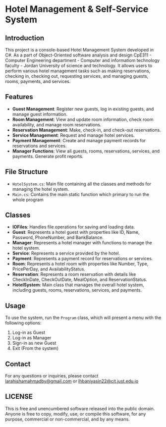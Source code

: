 # Hotel Management & Self-Service System

## Introduction
This project is a console-based Hotel Management System developed in C#.
As a part of Object-Oriented software analysis and design CpE311 - Computer Engineering department - Computer and informatiom technology faculty - Jordan University of science and technology.
It allows users to perform various hotel management tasks such as making reservations, checking in, checking out, requesting services, and managing guests, rooms, payments, and services.

## Features
- **Guest Management**: Register new guests, log in existing guests, and manage guest information.
- **Room Management**: View and update room information, check room availability, and manage room reservations.
- **Reservation Management**: Make, check-in, and check-out reservations.
- **Service Management**: Request and manage hotel services.
- **Payment Management**: Create and manage payment records for reservations and services.
- **Manager Functions**: View all guests, rooms, reservations, services, and payments. Generate profit reports.

## File Structure
- `HotelSystem.cs`: Main file containing all the classes and methods for managing the hotel system.
- `Main.cs`: Contains the main static function which primary to run the whole program

## Classes
- **IOFiles**: Handles file operations for saving and loading data.
- **Guest**: Represents a hotel guest with properties like ID, Name, Password, PhoneNumber, and BankBalance.
- **Manager**: Represents a hotel manager with functions to manage the hotel system.
- **Service**: Represents a service provided by the hotel.
- **Payment**: Represents a payment record for reservations or services.
- **Room**: Represents a hotel room with properties like Number, Type, PricePerDay, and AvailabilityStatus.
- **Reservation**: Represents a room reservation with details like CheckInDate, CheckOutDate, MealOption, and ReservationStatus.
- **HotelSystem**: Main class that manages the overall hotel system, including guests, rooms, reservations, services, and payments.

## Usage
To use the system, run the `Program` class, which will present a menu with the following options:
1. Log-in as Guest
2. Log-in as Manager
3. Sign-in as new Guest
4. Exit (From the system)

## Contact 
For any questions or inquiries, please contact larahishamahmadby@gmail.com or lhbaniyasin22@cit.just.edu.jo
## LICENSE
This is free and unencumbered software released into the public domain.
Anyone is free to copy, modify, use, or compile this software, for any purpose, commercial or non-commercial, and by any means.
